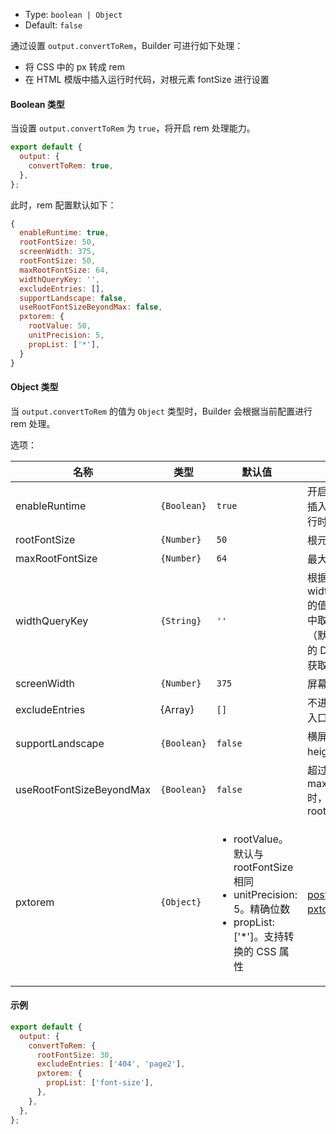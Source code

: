 - Type: `boolean | Object`
- Default: `false`

通过设置 `output.convertToRem`，Builder 可进行如下处理：
- 将 CSS 中的 px 转成 rem
- 在 HTML 模版中插入运行时代码，对根元素 fontSize 进行设置

#### Boolean 类型

当设置 `output.convertToRem` 为 `true`，将开启 rem 处理能力。

```js
export default {
  output: {
    convertToRem: true,
  },
};
```

此时，rem 配置默认如下： 

```js
{
  enableRuntime: true,
  rootFontSize: 50,
  screenWidth: 375,
  rootFontSize: 50,
  maxRootFontSize: 64,
  widthQueryKey: '',
  excludeEntries: [],
  supportLandscape: false,
  useRootFontSizeBeyondMax: false,
  pxtorem: {
    rootValue: 50,
    unitPrecision: 5,
    propList: ['*'],
  }
}
```

#### Object 类型

当 `output.convertToRem` 的值为 `Object` 类型时，Builder 会根据当前配置进行 rem 处理。

选项：

| 名称                  | 类型        | 默认值                                                       | 描述                                                         |
| ------------------------ | ----------- | ------------------------------------------------------------ | ------------------------------------------------------------ |
| enableRuntime            | `{Boolean}` | `true`                                                       | 开启 HTML 模版插入功能，注入运行时代码                       |
| rootFontSize             | `{Number}`  | `50`                                                         | 根元素字体值                                                 |
| maxRootFontSize          | `{Number}`  | `64`                                                         | 最大根元素字体值                                             |
| widthQueryKey            | `{String}`  | `'' `                                                        | 根据 widthQueryKey 的值去 url query 中取 client width（默认从当前页面的 Document 中获取） |
| screenWidth              | `{Number}`  | `375`                                                        | 屏幕宽度                                                     |
| excludeEntries           | {Array}     | `[]`                                                         | 不进行调整的页面入口                                         |
| supportLandscape         | `{Boolean}` | `false`                                                      | 横屏时使用 height 计算 rem                                   |
| useRootFontSizeBeyondMax | `{Boolean}` | `false`                                                      | 超过 maxRootFontSize 时，是否使用rootFontSize                |
| pxtorem                  | `{Object}`  | <ul><li>rootValue。默认与 rootFontSize 相同 </li><li>unitPrecision: 5。精确位数 </li><li>propList: ['*']。支持转换的 CSS 属性</li></ul> | [postcss-pxtorem](https://github.com/cuth/postcss-pxtorem#options) 插件属性 |



#### 示例

```js
export default {
  output: {
    convertToRem: {
      rootFontSize: 30,
      excludeEntries: ['404', 'page2'],
      pxtorem: {
        propList: ['font-size'],
      },
    },
  },
};
```
